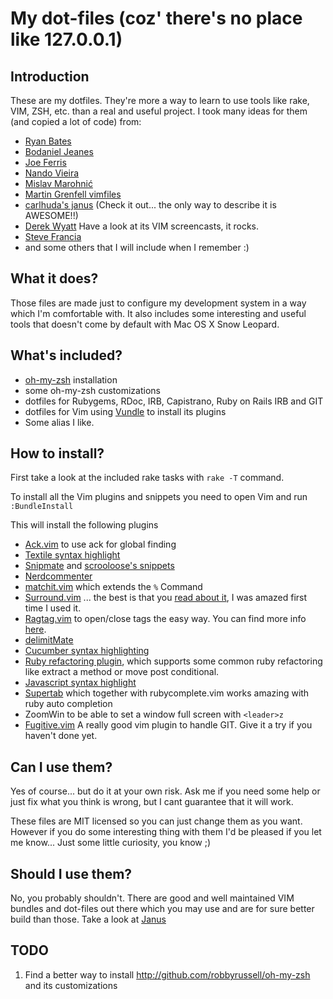 # My dot-files (coz' there's no place like 127.0.0.1)

## Introduction

These are my dotfiles. They're more a way to learn to use tools like rake, VIM, ZSH, etc. than a real and useful project. I took many ideas for them (and copied a lot of code) from:

* [Ryan Bates](http://github.com/ryanb/dotfile)
* [Bodaniel Jeanes](http://github.com/bjeanes/dot-file)
* [Joe Ferris](http://github.com/jferris/config_file)
* [Nando Vieira](http://github.com/fnando/dotfile)
* [Mislav Marohnić](http://github.com/mislav/dotfile)
* [Martin Grenfell vimfiles](http://github.com/scrooloose/vimfile)
* [carlhuda's janus](https://github.com/carlhuda/janus) (Check it out... the only way to describe it is AWESOME!!)
* [Derek Wyatt](http://www.derekwyatt.org) Have a look at its VIM screencasts, it rocks.
* [Steve Francia](https://github.com/spf13/spf13-vim/blob/master/.vimrc)
* and some others that I will include when I remember :)

## What it does?

Those files are made just to configure my development system in a way which I'm comfortable with. It also includes some interesting and useful tools that doesn't come by default with Mac OS X Snow Leopard.

## What's included?

* [oh-my-zsh](http://github.com/robbyrussell/oh-my-zsh) installation
* some oh-my-zsh customizations
* dotfiles for Rubygems, RDoc, IRB, Capistrano, Ruby on Rails IRB and GIT
* dotfiles for Vim using [Vundle](https://github.com/gmarik/vundle) to install its plugins
* Some alias I like.

## How to install?

First take a look at the included rake tasks with `rake -T` command.

To install all the Vim plugins and snippets you need to open Vim and run `:BundleInstall`

This will install the following plugins

* [Ack.vim](http://github.com/mileszs/ack.vim) to use ack for global finding
* [Textile syntax highlight](http://github.com/timcharper/textile.vim)
* [Snipmate](http://github.com/msanders/snipmate.vim) and [scrooloose's snippets](http://github.com/scrooloose/snipmate-snippets)
* [Nerdcommenter](http://github.com/scrooloose/nerdcommenter)
* [matchit.vim](http://github.com/edsono/vim-matchit) which extends the `%` Command
* [Surround.vim](http://github.com/tpope/vim-surround) ... the best is that you [read about it](http://www.vim.org/scripts/script.php?script_id=1697), I was amazed first time I used it.
* [Ragtag.vim](http://github.com/tpope/vim-ragtag) to open/close tags the easy way. You can find more info [here](http://www.vim.org/scripts/script.php?script_id=1896).
* [delimitMate](http://github.com/Raimondi/delimitMate)
* [Cucumber syntax highlighting](http://github.com/tpope/vim-cucumber)
* [Ruby refactoring plugin](http://github.com/ecomba/vim-ruby-refactoring), which supports some common ruby refactoring like extract a method or move post conditional.
* [Javascript syntax highlight](http://github.com/pangloss/vim-javascript)
* [Supertab](http://github.com/ervandew/supertab) which together with rubycomplete.vim works amazing with ruby auto completion
* ZoomWin to be able to set a window full screen with `<leader>z`
* [Fugitive.vim](https://github.com/tpope/vim-fugitive) A really good vim plugin to handle GIT. Give it a try if you haven't done yet.

## Can I use them?

Yes of course... but do it at your own risk. Ask me if you need some help or just fix what you think is wrong, but I cant guarantee that it will work.

These files are MIT licensed so you can just change them as you want. However if you do some interesting thing with them I'd be pleased if you let me know... Just some little curiosity, you know ;)

## Should I use them?

No, you probably shouldn't. There are good and well maintained VIM bundles and dot-files out there which you may use and are for sure better build than those. Take a look at [Janus](https://github.com/carlhuda/janus)

## TODO

1. Find a better way to install http://github.com/robbyrussell/oh-my-zsh and its customizations
